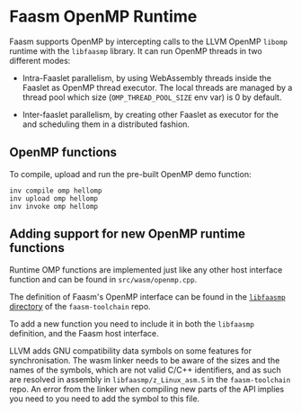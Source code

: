 # Faasm OpenMP Runtime

Faasm supports OpenMP by intercepting calls to the LLVM OpenMP `libomp` runtime
with the `libfaasmp` library. It can run OpenMP threads in two different modes:

- Intra-Faaslet parallelism, by using WebAssembly threads inside the Faaslet
as OpenMP thread executor. The local threads are managed by a thread pool
which size (`OMP_THREAD_POOL_SIZE` env var) is 0 by default.

- Inter-faaslet parallelism, by creating other Faaslet as executor for the
and scheduling them in a distributed fashion.

## OpenMP functions

To compile, upload and run the pre-built OpenMP demo function:

```
inv compile omp hellomp
inv upload omp hellomp
inv invoke omp hellomp
```

## Adding support for new OpenMP runtime functions

Runtime OMP functions are implemented just like any other host interface
function and can be found in `src/wasm/openmp.cpp`. 

The definition of Faasm's OpenMP interface can be found in the [`libfaasmp`
directory](https://github.com/faasm/faasm-toolchain/tree/master/libfaasmp) of
the `faasm-toolchain` repo.

To add a new function you need to include it in both the `libfaasmp` definition,
and the Faasm host interface.

LLVM adds GNU compatibility data symbols on some features for synchronisation.
The wasm linker needs to be aware of the sizes and the names of the symbols,
which are not valid C/C++ identifiers, and as such are resolved in assembly in
`libfaasmp/z_Linux_asm.S` in the `faasm-toolchain` repo. An error from the
linker when compiling new parts of the API implies you need to you need to add
the symbol to this file.
